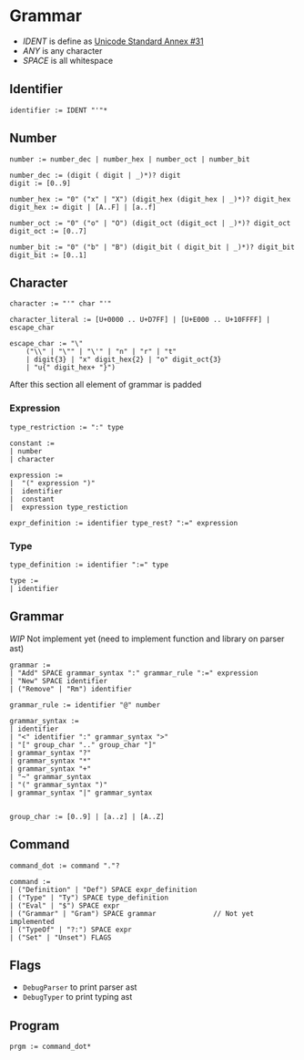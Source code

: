 # Grammar

- *IDENT* is define as [Unicode Standard Annex #31](https://www.unicode.org/reports/tr31/)
- *ANY* is any character
- *SPACE* is all whitespace

## Identifier
```
identifier := IDENT "'"*
```

## Number
```
number := number_dec | number_hex | number_oct | number_bit

number_dec := (digit ( digit | _)*)? digit
digit := [0..9]

number_hex := "0" ("x" | "X") (digit_hex (digit_hex | _)*)? digit_hex
digit_hex := digit | [A..F] | [a..f]

number_oct := "0" ("o" | "O") (digit_oct (digit_oct | _)*)? digit_oct
digit_oct := [0..7]

number_bit := "0" ("b" | "B") (digit_bit ( digit_bit | _)*)? digit_bit
digit_bit := [0..1]

```

## Character
```
character := "'" char "'"

character_literal := [U+0000 .. U+D7FF] | [U+E000 .. U+10FFFF] | escape_char

escape_char := "\"
    ("\\" | "\"" | "\'" | "n" | "r" | "t"
    | digit{3} | "x" digit_hex{2} | "o" digit_oct{3}
    | "u{" digit_hex+ "}")
```

After this section all element of grammar is padded

### Expression
```
type_restriction := ":" type

constant :=
| number
| character

expression :=
|  "(" expression ")"
|  identifier
|  constant
|  expression type_restiction

expr_definition := identifier type_rest? ":=" expression
```

### Type
```
type_definition := identifier ":=" type

type :=
| identifier
```

## Grammar
*WIP* Not implement yet (need to implement function and library on parser ast)

```
grammar :=
| "Add" SPACE grammar_syntax ":" grammar_rule ":=" expression
| "New" SPACE identifier
| ("Remove" | "Rm") identifier

grammar_rule := identifier "@" number

grammar_syntax :=
| identifier
| "<" identifier ":" grammar_syntax ">"
| "[" group_char ".." group_char "]"
| grammar_syntax "?"
| grammar_syntax "*"
| grammar_syntax "+"
| "~" grammar_syntax
| "(" grammar_syntax ")"
| grammar_syntax "|" grammar_syntax


group_char := [0..9] | [a..z] | [A..Z]
```

## Command
```
command_dot := command "."?

command :=
| ("Definition" | "Def") SPACE expr_definition
| ("Type" | "Ty") SPACE type_definition
| ("Eval" | "$") SPACE expr
| ("Grammar" | "Gram") SPACE grammar              // Not yet implemented
| ("TypeOf" | "?:") SPACE expr
| ("Set" | "Unset") FLAGS

```

## Flags
- `DebugParser` to print parser ast
- `DebugTyper` to print typing ast


## Program
```
prgm := command_dot*
```


